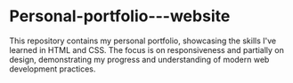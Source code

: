 # Personal-portfolio---website
This repository contains my personal portfolio, showcasing the skills I've learned in HTML and CSS. The focus is on responsiveness and partially on design, demonstrating my progress and understanding of modern web development practices.
